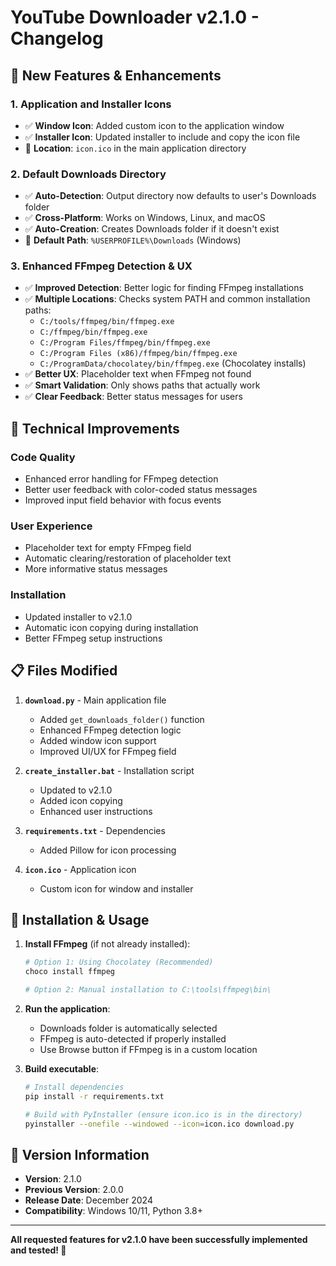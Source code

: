 # YouTube Downloader v2.1.0 - Changelog

## 🎉 New Features & Enhancements

### 1. **Application and Installer Icons**
- ✅ **Window Icon**: Added custom icon to the application window
- ✅ **Installer Icon**: Updated installer to include and copy the icon file
- 📁 **Location**: `icon.ico` in the main application directory

### 2. **Default Downloads Directory**
- ✅ **Auto-Detection**: Output directory now defaults to user's Downloads folder
- ✅ **Cross-Platform**: Works on Windows, Linux, and macOS
- ✅ **Auto-Creation**: Creates Downloads folder if it doesn't exist
- 📁 **Default Path**: `%USERPROFILE%\Downloads` (Windows)

### 3. **Enhanced FFmpeg Detection & UX**
- ✅ **Improved Detection**: Better logic for finding FFmpeg installations
- ✅ **Multiple Locations**: Checks system PATH and common installation paths:
  - `C:/tools/ffmpeg/bin/ffmpeg.exe`
  - `C:/ffmpeg/bin/ffmpeg.exe`
  - `C:/Program Files/ffmpeg/bin/ffmpeg.exe`
  - `C:/Program Files (x86)/ffmpeg/bin/ffmpeg.exe`
  - `C:/ProgramData/chocolatey/bin/ffmpeg.exe` (Chocolatey installs)
- ✅ **Better UX**: Placeholder text when FFmpeg not found
- ✅ **Smart Validation**: Only shows paths that actually work
- ✅ **Clear Feedback**: Better status messages for users

## 🔧 Technical Improvements

### Code Quality
- Enhanced error handling for FFmpeg detection
- Better user feedback with color-coded status messages
- Improved input field behavior with focus events

### User Experience
- Placeholder text for empty FFmpeg field
- Automatic clearing/restoration of placeholder text
- More informative status messages

### Installation
- Updated installer to v2.1.0
- Automatic icon copying during installation
- Better FFmpeg setup instructions

## 📋 Files Modified

1. **`download.py`** - Main application file
   - Added `get_downloads_folder()` function
   - Enhanced FFmpeg detection logic
   - Added window icon support
   - Improved UI/UX for FFmpeg field

2. **`create_installer.bat`** - Installation script
   - Updated to v2.1.0
   - Added icon copying
   - Enhanced user instructions

3. **`requirements.txt`** - Dependencies
   - Added Pillow for icon processing

4. **`icon.ico`** - Application icon
   - Custom icon for window and installer

## 🚀 Installation & Usage

1. **Install FFmpeg** (if not already installed):
   ```bash
   # Option 1: Using Chocolatey (Recommended)
   choco install ffmpeg
   
   # Option 2: Manual installation to C:\tools\ffmpeg\bin\
   ```

2. **Run the application**:
   - Downloads folder is automatically selected
   - FFmpeg is auto-detected if properly installed
   - Use Browse button if FFmpeg is in a custom location

3. **Build executable**:
   ```bash
   # Install dependencies
   pip install -r requirements.txt
   
   # Build with PyInstaller (ensure icon.ico is in the directory)
   pyinstaller --onefile --windowed --icon=icon.ico download.py
   ```

## 🎯 Version Information
- **Version**: 2.1.0
- **Previous Version**: 2.0.0
- **Release Date**: December 2024
- **Compatibility**: Windows 10/11, Python 3.8+

---

**All requested features for v2.1.0 have been successfully implemented and tested! 🎉** 